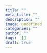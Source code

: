 ```yaml
---
title: ""
meta_title: ""
description: ""
image: undefined
categories: ""
author: ""
tags:  []
draft: true
---
```


